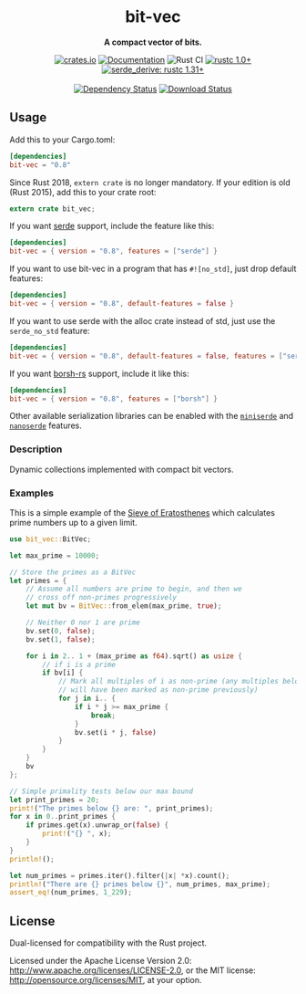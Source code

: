<div align="center">
  <h1>bit-vec</h1>
  <p>
    <strong>A compact vector of bits.</strong>
  </p>
  <p>

[![crates.io][crates.io shield]][crates.io link]
[![Documentation][docs.rs badge]][docs.rs link]
![Rust CI][github ci badge]
[![rustc 1.0+]][Rust 1.0]
[![serde_derive: rustc 1.31+]][Rust 1.31]
<br />
<br />
[![Dependency Status][deps.rs status]][deps.rs link]
[![Download Status][shields.io download count]][crates.io link]

  </p>
</div>

[crates.io shield]: https://img.shields.io/crates/v/bit-vec?label=latest
[crates.io link]: https://crates.io/crates/bit-vec
[docs.rs badge]: https://docs.rs/bit-vec/badge.svg?version=0.8.0
[docs.rs link]: https://docs.rs/bit-vec/0.8.0/bit_vec/
[github ci badge]: https://github.com/contain-rs/bit-vec/workflows/Rust/badge.svg?branch=master
[rustc 1.0+]: https://img.shields.io/badge/rustc-1.0%2B-blue.svg
[serde_derive: rustc 1.31+]: https://img.shields.io/badge/serde_derive-rustc_1.31+-lightgray.svg
[Rust 1.0]: https://blog.rust-lang.org/2015/05/15/Rust-1.0.html
[Rust 1.31]: https://blog.rust-lang.org/2018/12/06/Rust-1.31-and-rust-2018.html
[deps.rs status]: https://deps.rs/crate/bit-vec/0.8.0/status.svg
[deps.rs link]: https://deps.rs/crate/bit-vec/0.8.0
[shields.io download count]: https://img.shields.io/crates/d/bit-vec.svg

## Usage

Add this to your Cargo.toml:

```toml
[dependencies]
bit-vec = "0.8"
```

Since Rust 2018, `extern crate` is no longer mandatory. If your edition is old (Rust 2015),
add this to your crate root:

```rust
extern crate bit_vec;
```

If you want [serde](https://github.com/serde-rs/serde) support, include the feature like this:

```toml
[dependencies]
bit-vec = { version = "0.8", features = ["serde"] }
```

If you want to use bit-vec in a program that has `#![no_std]`, just drop default features:

```toml
[dependencies]
bit-vec = { version = "0.8", default-features = false }
```

If you want to use serde with the alloc crate instead of std, just use the `serde_no_std` feature:

```toml
[dependencies]
bit-vec = { version = "0.8", default-features = false, features = ["serde", "serde_no_std"] }
```

If you want [borsh-rs](https://github.com/near/borsh-rs) support, include it like this:

```toml
[dependencies]
bit-vec = { version = "0.8", features = ["borsh"] }
```

Other available serialization libraries can be enabled with the
[`miniserde`](https://github.com/dtolnay/miniserde) and
[`nanoserde`](https://github.com/not-fl3/nanoserde) features.

<!-- cargo-rdme start -->

### Description

Dynamic collections implemented with compact bit vectors.

### Examples

This is a simple example of the [Sieve of Eratosthenes][sieve]
which calculates prime numbers up to a given limit.

[sieve]: http://en.wikipedia.org/wiki/Sieve_of_Eratosthenes

```rust
use bit_vec::BitVec;

let max_prime = 10000;

// Store the primes as a BitVec
let primes = {
    // Assume all numbers are prime to begin, and then we
    // cross off non-primes progressively
    let mut bv = BitVec::from_elem(max_prime, true);

    // Neither 0 nor 1 are prime
    bv.set(0, false);
    bv.set(1, false);

    for i in 2.. 1 + (max_prime as f64).sqrt() as usize {
        // if i is a prime
        if bv[i] {
            // Mark all multiples of i as non-prime (any multiples below i * i
            // will have been marked as non-prime previously)
            for j in i.. {
                if i * j >= max_prime {
                    break;
                }
                bv.set(i * j, false)
            }
        }
    }
    bv
};

// Simple primality tests below our max bound
let print_primes = 20;
print!("The primes below {} are: ", print_primes);
for x in 0..print_primes {
    if primes.get(x).unwrap_or(false) {
        print!("{} ", x);
    }
}
println!();

let num_primes = primes.iter().filter(|x| *x).count();
println!("There are {} primes below {}", num_primes, max_prime);
assert_eq!(num_primes, 1_229);
```

<!-- cargo-rdme end -->

## License

Dual-licensed for compatibility with the Rust project.

Licensed under the Apache License Version 2.0: http://www.apache.org/licenses/LICENSE-2.0,
or the MIT license: http://opensource.org/licenses/MIT, at your option.
